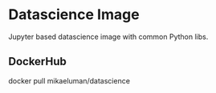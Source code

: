 # Datascience Image

Jupyter based datascience image with common Python libs.

## DockerHub
docker pull mikaeluman/datascience

